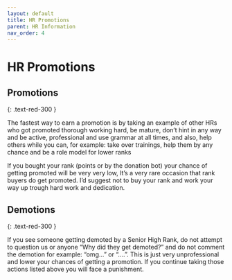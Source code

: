 ```yaml
---
layout: default
title: HR Promotions
parent: HR Information
nav_order: 4
---
```


# HR Promotions


## Promotions
{: .text-red-300 }

The fastest way to earn a promotion is by taking an example of other HRs who got promoted thorough working hard, be mature, don’t hint in any way and be active, professional and use grammar at all times, and also, help others while you can, for example: take over trainings, help them by any chance and be a role model for lower ranks

If you bought your rank (points or by the donation bot) your chance of getting promoted will be very very low, It’s a very rare occasion that rank buyers do get promoted. I’d suggest not to buy your rank and work your way up trough hard work and dedication.

## Demotions
{: .text-red-300 }

If you see someone getting demoted by a Senior High Rank, do not attempt to question us or anyone “Why did they get demoted?” and do not comment the demotion for example: “omg…” or “….”. This is just very unprofessional and lower your chances of getting a promotion. If you continue taking those actions listed above you will face a punishment.
